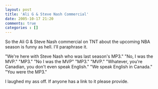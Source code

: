 ```yaml
---
layout: post
title: 'Ali G & Steve Nash Commercial'
date: 2005-10-17 21:20
comments: true
categories : []
---  
```


So the Ali G & Steve Nash commercial on TNT about the upcoming NBA season is funny as hell. I'll paraphrase it.

"We're here with Steve Nash who was last season's MP3."
"No, I was the MVP."
"MP3."
"No I was the MVP"
"MP3."
"MVP."
"Whatever, you're Canadian, you don't even speak English."
"We speak English in Canada."
"You were the MP3."

I laughed my ass off. If anyone has a link to it please provide.




